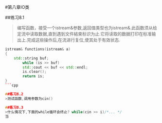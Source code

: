 #第八章IO类

##练习8.1
>编写函数，接受一个istream&参数,返回值类型也为istream&.此函数须从给定流中读取数据,直到遇到文件結束标识为止.它将读取的数据打印在标准输出上.完成这些操作后,在流进行复位,使其处于有效状态.

```cpp
istream& functions(istream& a)
{
	std::string buf;
    	while (is >> buf)
        std::cout << buf << std::endl;
    	is.clear();
    	return is;
}
```cpp	

##练习8.2
>测试函数,调用参数为cin()

##练习8.3
>什么情况下,下面的while循环会终止? while(cin >> i)/*... */
当

